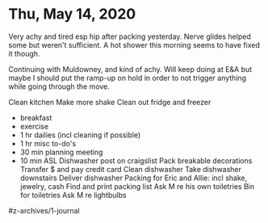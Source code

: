 # Thu, May 14, 2020
Very achy and tired esp hip after packing yesterday. Nerve glides helped some but weren't sufficient. A hot shower this morning seems to have fixed it though. 

Continuing with Muldowney, and kind of achy. Will keep doing at E&A but maybe I should put the ramp-up on hold in order to not trigger anything while going through the move. 


Clean kitchen
Make more shake
Clean out fridge and freezer
- breakfast
- exercise
- 1 hr dailies (incl cleaning if possible)
- 1 hr misc to-do's
- 30 min planning meeting
- 10 min ASL
Dishwasher post on craigslist
Pack breakable decorations
Transfer $ and pay credit card
Clean dishwasher
Take dishwasher downstairs
Deliver dishwasher
Packing for Eric and Allie: incl shake, jewelry, cash
Find and print packing list
Ask M re his own toiletries
Bin for toiletries
Ask M re lightbulbs

#z-archives/1-journal